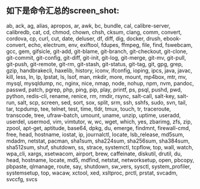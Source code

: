 ## 如下是命令汇总的screen_shot:  
ab, ack, ag, alias, apropos, ar, awk, bc, bundle, cal, calibre-server, calibredb,
cat, cd, chmod, chown, chsh, cksum, clang, comm, convert, cordova, cp, curl, cut, date, deluser,
df, diff, dig, docker, drush, ebook-convert, echo, electrum, env, exiftool, fdupes, ffmpeg,
file, find, fswebcam, gcc, gem, gifsicle,
git-add, git-blame, git-branch, git-checkout, git-clone, git-commit, git-config, git-diff, git-init,
git-log, git-merge, git-mv, git-pull, git-push, git-remote, git-rm, git-stash, git-status, git-tag, git,
gpg, grep, gzip, handbrakecli, haxelib, history, iconv, ifconfig, ioping, ipcs,
java, javac, kill, less, ln, lp, lpstat, ls, lsof, man, mkdir, more, mount, mp4box, mtr,
mv, mysql, mysqldump, nc, nginx, nice, nmap, node, nohup, npm, nvm, pandoc,
passwd, patch, pgrep, php, ping, pip, play, printf, ps, psql, pushd, pwd, python, redis-cli,
rename, renice, rm, rmdir, rsync, salt-call, salt-key, salt-run, salt, scp, screen,
sed, sort, sox, split, srm, ssh, sshfs, sudo, svn, tail, tar, tcpdump, tee,
telnet, test, time, tldr, tmux, touch, tr, traceroute, transcode, tree, ufraw-batch, umount,
uname, unzip, uptime, useradd, userdel, usermod, vim, vimtutor, w, wc,
wget, which, yes, zbarimg, zfs, zip, zpool, apt-get, aptitude, base64, dpkg,
du, emerge, findmnt, firewall-cmd, free, head, hostname, iostat, ip, journalctl,
locate, lsb_release, md5sum, mdadm, netstat, pacman, sha1sum, sha224sum, sha256sum, sha384sum, sha512sum,
shuf, shutdown, ss, strace, systemctl, tcpflow,
top, wall, watch, wpa_cli, xargs, xsetwacom, airport, brew, caffeinate, diskutil, drutil,
du, head, hostname, locate, md5, mdfind, netstat, networksetup, open, pbcopy, pbpaste, qlmanage,
route, say, shutdown, sw_vers, sysctl, system_profiler, systemsetup,
top, wacaw, xctool, xed, xsltproc, prctl, prstat, svcadm, svccfg, svcs